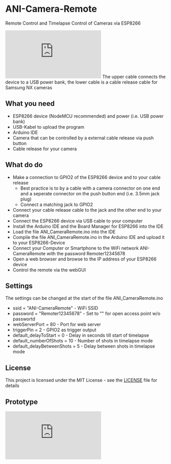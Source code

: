 # ANI-Camera-Remote
Remote Control and Timelapse Control of Cameras via ESP8266

![First Remoter](http://smss.de/BK/index.php?cmd=image&sfpg=VmVyc2NoaWVkZW5lcy8qUmVtb3Rlcl9mZXJ0aWcuanBnKmI1NTRiMjFlZDllNTA1MWRlNDFiODRmY2E3OGRkZWI3MThkMjU0NWY4NWJjOGFmYmQ0ZTdkY2QyZTIzMGNlZTk)
The upper cable connects the device to a USB power bank, the lower cable is a cable release cable for Samsung NX cameras

What you need
-
* ESP8266 device (NodeMCU recommended) and power (i.e. USB power bank)
* USB-Kabel to upload the program
* Arduino IDE
* Camera that can be controlled by a external cable release via push button
* Cable release for your camera

What do do
-
* Make a connection to GPIO2 of the ESP8266 device and to your cable release 
  * Best practice is to by a cable with a camera connector on one end and a seperate connector on the push button end (i.e. 3.5mm jack plug)
  * Connect a matching jack to GPIO2
* Connect your cable release cable to the jack and the other end to your camera  
* Connect the ESP8266 device via USB cable to your computer
* Install the Arduino IDE and the Board Manager for ESP8266 into the IDE
* Load the file ANI_CameraRemote.ino into the IDE
* Compile the file ANI_CameraRemote.ino in the Arduino IDE and upload it to your ESP8266-Device
* Connect your Computer or Smartphone to the WiFi network ANI-CameraRemote with the password Remoter12345678
* Open a web browser and browse to the IP address of your ESP8266 device
* Control the remote via the webGUI

Settings
-
The settings can be changed at the start of the file ANI_CameraRemote.ino
* ssid = "ANI-CameraRemote" - WiFi SSID
* password = "Remoter12345678" - Set to "" for open access point w/o passwortd
* webServerPort = 80 - Port for web server
* triggerPin = 2 - GPIO2 as trigger output
* default_delayToStart = 0 - Delay in seconds till start of timelapse
* default_numberOfShots = 10 - Number of shots in timelapse mode
* default_delayBetweenShots = 5 - Delay between shots in timelapse mode

License
-
This project is licensed under the MIT License - see the [LICENSE](LICENSE) file for details

Prototype
-
![Prototype](http://smss.de/BK/index.php?cmd=image&sfpg=VmVyc2NoaWVkZW5lcy8qUmVtb3Rlcl9Qcm90b3R5cC5qcGcqOGZkOWY1NjFmYjRiOGY5ODdhMWI4OTdlNGZiNzkzNzYwN2I1MTMwNzFkNDUxYjBjZTBmZjhmOThiMzg4MmViYg)

